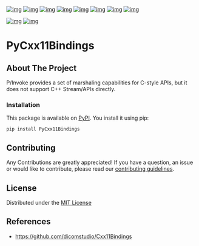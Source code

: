 [![img](https://img.shields.io/github/contributors/dicomstudio/PyCxx11Bindings.svg?style=flat-square)](https://github.com/dicomstudio/PyCxx11Bindings/graphs/contributors)
[![img](https://img.shields.io/github/forks/dicomstudio/PyCxx11Bindings.svg?style=flat-square)](https://github.com/dicomstudio/PyCxx11Bindings/network/members)
[![img](https://img.shields.io/github/stars/dicomstudio/PyCxx11Bindings.svg?style=flat-square)](https://github.com/dicomstudio/PyCxx11Bindings/stargazers)
[![img](https://img.shields.io/github/issues/dicomstudio/PyCxx11Bindings.svg?style=flat-square)](https://github.com/dicomstudio/PyCxx11Bindings/issues)
[![img](https://img.shields.io/github/license/dicomstudio/PyCxx11Bindings.svg?style=flat-square)](https://github.com/dicomstudio/PyCxx11Bindings/blob/main/LICENSE)
[![img](https://img.shields.io/github/actions/workflow/status/dicomstudio/PyCxx11Bindings/test.yaml.svg?label=test&style=flat-square)](https://github.com/dicomstudio/PyCxx11Bindings/actions/workflows/test.yaml)
[![img](https://img.shields.io/github/actions/workflow/status/dicomstudio/PyCxx11Bindings/release.yaml.svg?label=release&style=flat-square)](https://github.com/dicomstudio/PyCxx11Bindings/actions/workflows/release.yaml)
[![img](https://img.shields.io/badge/pre--commit-enabled-brightgreen.svg?logo=pre-commit&style=flat-square)](https://github.com/dicomstudio/PyCxx11Bindings/blob/main/.pre-commit-config.yaml)

[![img](https://img.shields.io/pypi/v/PyCxx11Bindings.svg?style=flat-square)](https://pypi.org/project/PyCxx11Bindings)
[![img](https://img.shields.io/pypi/pyversions/PyCxx11Bindings.svg?style=flat-square)](https://pypi.org/project/PyCxx11Bindings)


# PyCxx11Bindings

## About The Project

P/Invoke provides a set of marshaling capabilities for C-style APIs, but it does not support C++ Stream/APIs directly.

### Installation

This package is available on [PyPI](https://pypi.org/project/PyCxx11Bindings/). You install it using pip:

    pip install PyCxx11Bindings

## Contributing

Any Contributions are greatly appreciated! If you have a question, an issue or would like to contribute, please read our [contributing guidelines](CONTRIBUTING.md).

## License

Distributed under the [MIT License](LICENSE)

## References

* https://github.com/dicomstudio/Cxx11Bindings
